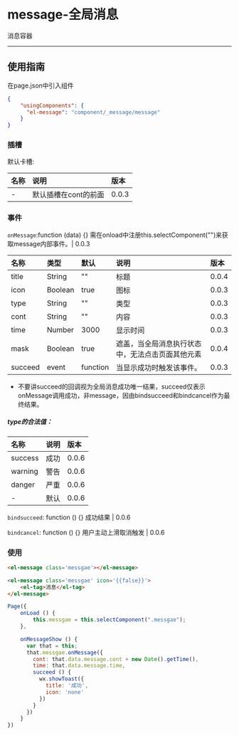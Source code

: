 # message-全局消息

消息容器

---

## 使用指南

在page.json中引入组件

```json
{
    "usingComponents": {
      "el-message": "component/_message/message"
    }
}
```

### 插槽

默认卡槽:

| 名称 | 说明 | 版本 |
| :--- | :--- | :--- |
| - | 默认插槽在cont的前面 | 0.0.3 |

### 事件

`onMessage`:function \(data\) {} 需在onload中注册this.selectComponent\(""\)来获取message内部事件。\| 0.0.3

| 名称 | 类型 | 默认 | 说明 | 版本 |
| :--- | :--- | :--- | :--- | :--- |
| title | String | "" | 标题 | 0.0.4 |
| icon | Boolean | true | 图标 | 0.0.3 |
| type | String | "" | 类型 | 0.0.3 |
| cont | String | "" | 内容 | 0.0.3 |
| time | Number | 3000 | 显示时间 | 0.0.3 |
| mask | Boolean | true | 遮盖，当全局消息执行状态中，无法点击页面其他元素 | 0.0.4 |
| succeed | event | function | 当显示成功时触发该事件。 | 0.0.3 |

* 不要讲succeed的回调视为全局消息成功唯一结果，succeed仅表示onMessage调用成功，非message，因由bindsucceed和bindcancel作为最终结果。

##### type的合法值：

| 名称 | 说明 | 版本 |
| :--- | :--- | :--- |
| success | 成功 | 0.0.6 |
| warning | 警告 | 0.0.6 |
| danger | 严重 | 0.0.6 |
| - | 默认 | 0.0.6 |

`bindsucceed`: function \(\) {} 成功结果 \| 0.0.6

`bindcancel`: function \(\) {} 用户主动上滑取消触发 \| 0.0.6

### 使用

```html
<el-message class='messgae'></el-message>

<el-message class='messgae' icon='{{false}}'>
    <el-tag>消息</el-tag>
</el-message>
```

```js
Page({
    onLoad () {
        this.messgae = this.selectComponent(".messgae");
    },

    onMessageShow () {
      var that = this;
      that.messgae.onMessage({
        cont: that.data.message.cont + new Date().getTime(),
        time: that.data.message.time,
        succeed () {
          wx.showToast({
            title: '成功',
            icon: 'none'
          })
        }
      })
    }
})
```



